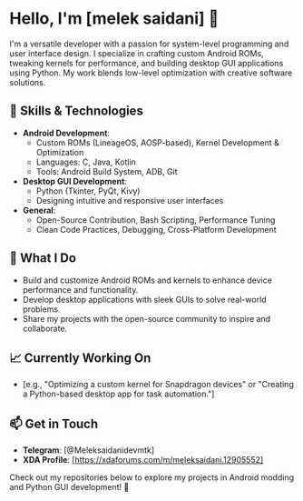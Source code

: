 # Hello, I'm [melek saidani] 👋

I'm a versatile developer with a passion for system-level programming and user interface design. I specialize in crafting custom Android ROMs, tweaking kernels for performance, and building desktop GUI applications using Python. My work blends low-level optimization with creative software solutions.

## 🔧 Skills & Technologies
- **Android Development**: 
  - Custom ROMs (LineageOS, AOSP-based), Kernel Development & Optimization
  - Languages: C, Java, Kotlin
  - Tools: Android Build System, ADB, Git
- **Desktop GUI Development**: 
  - Python (Tkinter, PyQt, Kivy)
  - Designing intuitive and responsive user interfaces
- **General**: 
  - Open-Source Contribution, Bash Scripting, Performance Tuning
  - Clean Code Practices, Debugging, Cross-Platform Development

## 🌟 What I Do
- Build and customize Android ROMs and kernels to enhance device performance and functionality.
- Develop desktop applications with sleek GUIs to solve real-world problems.
- Share my projects with the open-source community to inspire and collaborate.

## 📈 Currently Working On
- [e.g., "Optimizing a custom kernel for Snapdragon devices" or "Creating a Python-based desktop app for task automation."]

## 📫 Get in Touch
- **Telegram**: [@Meleksaidanidevmtk]
- **XDA Profile**: [https://xdaforums.com/m/meleksaidani.12905552] 

Check out my repositories below to explore my projects in Android modding and Python GUI development! 🚀
